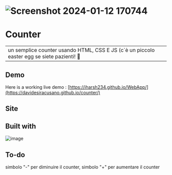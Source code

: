 # ![Screenshot 2024-01-12 170744](https://github.com/DavideSiracusano/counter/assets/152174921/cc650588-331f-40c3-b82e-98ef6e9fc42f)

# Counter
<table>
<tr>
<td>
  un semplice counter usando HTML, CSS E JS (c`è un piccolo easter egg se siete pazienti! 👀
</td>
</tr>
</table>


## Demo
Here is a working live demo :  [https://iharsh234.github.io/WebApp/](https://davidesiracusano.github.io/counter/)


## Site




## Built with 
![image](https://github.com/DavideSiracusano/counter/assets/152174921/c163d8b0-e2ba-4ce0-abaf-302467b2341f)







## To-do
simbolo "-" per diminuire il counter, simbolo "+" per aumentare il counter




[Laravel.com]: https://img.shields.io/badge/Laravel-FF2D20?style=for-the-badge&logo=laravel&logoColor=white
[Laravel-url]: https://laravel.com
[Bootstrap.com]: https://img.shields.io/badge/Bootstrap-563D7C?style=for-the-badge&logo=bootstrap&logoColor=white
[Bootstrap-url]: https://getbootstrap.com
[JQuery.com]: https://img.shields.io/badge/jQuery-0769AD?style=for-the-badge&logo=jquery&logoColor=white
[JQuery-url]: https://jquery.com 
